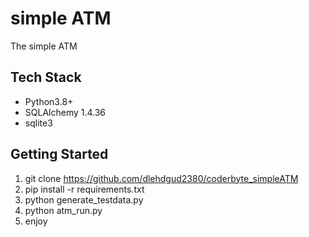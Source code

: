 # simple ATM
The simple ATM
## Tech Stack
* Python3.8+
* SQLAlchemy 1.4.36
* sqlite3
## Getting Started
1. git clone https://github.com/dlehdgud2380/coderbyte_simpleATM
2. pip install -r requirements.txt
3. python generate_testdata.py
4. python atm_run.py
5. enjoy